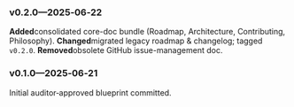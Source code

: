 ### v0.2.0—2025‑06‑22

**Added**consolidated core-doc bundle (Roadmap, Architecture, Contributing, Philosophy).
**Changed**migrated legacy roadmap & changelog; tagged `v0.2.0`.
**Removed**obsolete GitHub issue-management doc.

### v0.1.0—2025‑06‑21

Initial auditor‑approved blueprint committed.